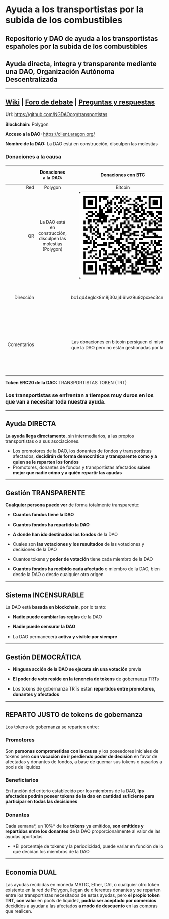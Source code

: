 # Ayuda a los transportistas por la subida de los combustibles
## Repositorio y DAO de ayuda a los transportistas españoles por la subida de los combustibles
## Ayuda directa, íntegra y transparente mediante una DAO, Organización Autónoma Descentralizada

---
**[Wiki](https://github.com/NGDAOorg/provida/wiki/DAOs)** | **[Foro de debate](https://github.com/NGDAOorg/transportistas/discussions)** | **[Preguntas y respuestas](https://github.com/NGDAOorg/transportistas/discussions/categories/q-a)**
---

**Url:** https://github.com/NGDAOorg/transportistas

**Blockchain:** Polygon

**Acceso a la DAO:** https://client.aragon.org/

**Nombre de la DAO:** La DAO está en construcción, disculpen las molestias

### Donaciones a la causa
|           | **Donaciones a la DAO:** | **Donaciones con BTC** | **Donaciones con ETH y ERC20** | **Donaciones con DOGE coin** |
|----------:|:------------------------:|:----------------------:|:------------------------------:|:----------------------------:|
|Red        |Polygon                   | Bitcoin                | Ethereum                       | Dogecoin                     |
|QR         | La DAO está en construcción, disculpen las molestias (Polygon) | <img src="/assets/images/btc.png"> | <img src="/assets/images/eth.png"> | <img src="/assets/images/doge.png"> |
|Dirección  |                          | bc1qd4eglck8m8j30aj4l6lwz9u9zpxxec3cnlznas | 0xEDA f965 05B1 46A8 bfba 6533 5d05 5149 8C70 A4D8a | DJfTZ w9DZ zm7t YoBs LpB4 ZBGt tyyq MD7QZ |
|Comentarios|                          | Las donaciones en bitcoin persiguen el mismo fin que la DAO pero no están gestionadas por la DAO | Las donaciones en Ether persiguen el mismo fin que la DAO pero no están gestionadas por la DAO | Las donaciones en DOGECoin persiguen el mismo fin que la DAO pero no están gestionadas por la DAO |


**Token ERC20 de la DAO:**  TRANSPORTISTAS TOKEN (TRT) 

### Los transportistas se enfrentan a tiempos muy duros en los que van a necesitar toda nuestra ayuda.
---
## Ayuda DIRECTA
**La ayuda llega directamente**, sin intermediarios, a las propios transportistas o a sus asociaciones.

  * Los promotores de la DAO, los donantes de fondos y transportistas afectados, **decidirán de forma democrática y transparente como y a quien se le reparten los fondos**
  * Promotores, donantes de fondos y transportistas afectados **saben mejor que nadie cómo y a quién repartir las ayudas**
---
## Gestión TRANSPARENTE
**Cualquier persona puede ver** de forma totalmente transparente:

* **Cuantos fondos tiene la DAO**

* **Cuantos fondos ha repartido la DAO**

* **A donde han ido destinados los fondos** de la DAO

* Cuales son **las votaciones y los resultados** de las votaciones y decisiones de la DAO

* Cuantos tokens y **poder de votación** tiene cada miembro de la DAO

* **Cuantos fondos ha recibido cada afectado** o miembro de la DAO, bien desde la DAO o desde cualquier otro origen
---
## Sistema INCENSURABLE
La DAO está **basada en blockchain**, por lo tanto:

* **Nadie puede cambiar las reglas** de la DAO

* **Nadie puede censurar la DAO**

* La DAO permanecerá **activa y visible por siempre**
---
## Gestión DEMOCRÁTICA
* **Ninguna acción de la DAO se ejecuta sin una votación** previa

* **El poder de voto reside en la tenencia de tokens** de gobernanza TRTs

* Los tokens de gobernanza TRTs están **repartidos entre promotores, donantes y afectados**
---
## REPARTO JUSTO de tokens de gobernanza
Los tokens de gobernanza se reparten entre:

### Promotores

Son **personas comprometidas con la causa** y los poseedores iniciales de tokens pero **con vocación de ir perdiendo poder de decisión** en favor de afectadas y donantes de fondos, a base de quemar sus tokens o pasarlos a pools de liquidez

### Beneficiarios

En función del criterio establecido por los miembros de la DAO, **lps afectados podrán poseer tokens de la dao en cantidad suficiente para participar en todas las decisiones**

### Donantes

Cada semana*, un 10%* de los **tokens** ya emitidos, **son emitidos y repartidos entre los donantes** de la DAO proporcionalmente al valor de las ayudas aportadas

* *El porcentaje de tokens y la periodicidad, puede variar en función de lo que decidan los miembros de la DAO
---
## Economía DUAL
Las ayudas recibidas en moneda MATIC, Ether, DAI, o cualquier otro token existente en la red de Polygon, llegan de diferentes donantes y se reparten entre los transportistas necesitados de estas ayudas, pero **el propio token TRT, con valor** en pools de liquidez, **podría ser aceptado por comercios** decididos a ayudar a las afectados **a modo de descuento** en las compras que realicen.
